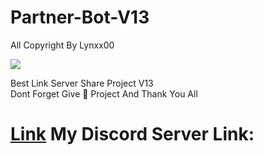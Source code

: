 # Partner-Bot-V13
All Copyright By Lynxx00

<img src = "https://cdn.discordapp.com/attachments/1036012132766060635/1036236004421554257/hacker-arrested.jpg"></div>

Best Link Server Share Project V13  
Dont Forget Give 🌟 Project And Thank You All











# [Link](https://discord.gg/tKXfTyEeZ2) My Discord Server Link: 
